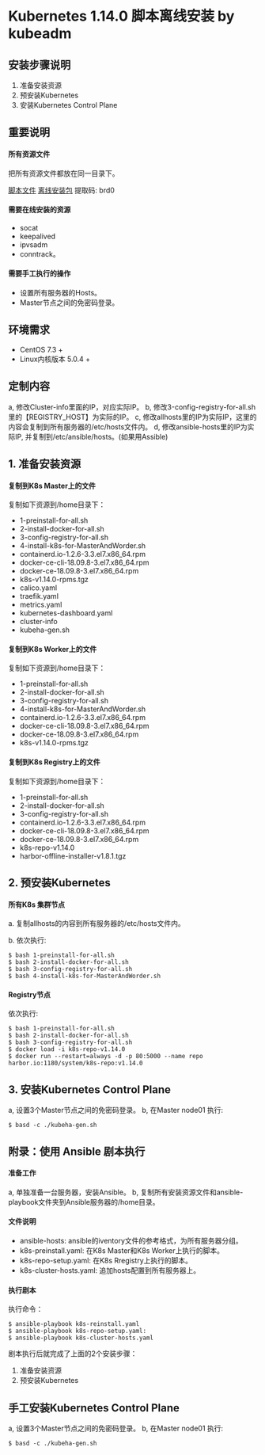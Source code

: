 
# Kubernetes 1.14.0 脚本离线安装 by kubeadm

## 安装步骤说明

1. 准备安装资源
2. 预安装Kubernetes
3. 安装Kubernetes Control Plane

## 重要说明

#### 所有资源文件

把所有资源文件都放在同一目录下。

[脚本文件](https://github.com/yorkwu1977/Kubernetes-1.14.0-offline-install)
[离线安装包](https://pan.baidu.com/s/1ki4-FI4yRkZPJkvv8YYCEg ) 提取码: brd0

#### 需要在线安装的资源

- socat 
- keepalived 
- ipvsadm 
- conntrack。

#### 需要手工执行的操作

- 设置所有服务器的Hosts。
- Master节点之间的免密码登录。

## 环境需求

- CentOS 7.3 +
- Linux内核版本 5.0.4 +

## 定制内容

a, 修改Cluster-info里面的IP，对应实际IP。
b, 修改3-config-registry-for-all.sh里的【REGISTRY_HOST】为实际的IP。
c, 修改allhosts里的IP为实际IP，这里的内容会复制到所有服务器的/etc/hosts文件内。
d, 修改ansible-hosts里的IP为实际IP, 并复制到/etc/ansible/hosts。(如果用Assible)

## 1. 准备安装资源 

#### 复制到K8s Master上的文件

复制如下资源到/home目录下：

- 1-preinstall-for-all.sh
- 2-install-docker-for-all.sh
- 3-config-registry-for-all.sh
- 4-install-k8s-for-MasterAndWorder.sh
- containerd.io-1.2.6-3.3.el7.x86_64.rpm
- docker-ce-cli-18.09.8-3.el7.x86_64.rpm
- docker-ce-18.09.8-3.el7.x86_64.rpm
- k8s-v1.14.0-rpms.tgz
- calico.yaml
- traefik.yaml
- metrics.yaml
- kubernetes-dashboard.yaml
- cluster-info
- kubeha-gen.sh

#### 复制到K8s Worker上的文件

复制如下资源到/home目录下：

- 1-preinstall-for-all.sh
- 2-install-docker-for-all.sh
- 3-config-registry-for-all.sh
- 4-install-k8s-for-MasterAndWorder.sh
- containerd.io-1.2.6-3.3.el7.x86_64.rpm
- docker-ce-cli-18.09.8-3.el7.x86_64.rpm
- docker-ce-18.09.8-3.el7.x86_64.rpm
- k8s-v1.14.0-rpms.tgz

#### 复制到K8s Registry上的文件

复制如下资源到/home目录下：

- 1-preinstall-for-all.sh
- 2-install-docker-for-all.sh
- 3-config-registry-for-all.sh
- containerd.io-1.2.6-3.3.el7.x86_64.rpm
- docker-ce-cli-18.09.8-3.el7.x86_64.rpm
- docker-ce-18.09.8-3.el7.x86_64.rpm
- k8s-repo-v1.14.0
- harbor-offline-installer-v1.8.1.tgz

## 2. 预安装Kubernetes

#### 所有K8s 集群节点

a. 复制allhosts的内容到所有服务器的/etc/hosts文件内。

b. 依次执行:

```
$ bash 1-preinstall-for-all.sh
$ bash 2-install-docker-for-all.sh
$ bash 3-config-registry-for-all.sh
$ bash 4-install-k8s-for-MasterAndWorder.sh
```

#### Registry节点

依次执行:

```
$ bash 1-preinstall-for-all.sh
$ bash 2-install-docker-for-all.sh
$ bash 3-config-registry-for-all.sh
$ docker load -i k8s-repo-v1.14.0
$ docker run --restart=always -d -p 80:5000 --name repo harbor.io:1180/system/k8s-repo:v1.14.0
```
## 3. 安装Kubernetes Control Plane

a, 设置3个Master节点之间的免密码登录。
b, 在Master node01 执行:

```
$ basd -c ./kubeha-gen.sh
```

## 附录：使用 Ansible 剧本执行

#### 准备工作

a, 单独准备一台服务器，安装Ansible。
b, 复制所有安装资源文件和ansible-playbook文件夹到Ansible服务器的/home目录。

#### 文件说明
- ansible-hosts: ansible的iventory文件的参考格式，为所有服务器分组。
- k8s-preinstall.yaml: 在K8s Master和K8s Worker上执行的脚本。 
- k8s-repo-setup.yaml: 在K8s Rregistry上执行的脚本。
- k8s-cluster-hosts.yaml: 追加hosts配置到所有服务器上。

#### 执行剧本

执行命令：
```
$ ansible-playbook k8s-reinstall.yaml
$ ansible-playbook k8s-repo-setup.yaml:
$ ansible-playbook k8s-cluster-hosts.yaml
```
剧本执行后就完成了上面的2个安装步骤：
1. 准备安装资源
2. 预安装Kubernetes

## 手工安装Kubernetes Control Plane

a, 设置3个Master节点之间的免密码登录。
b, 在Master node01 执行:

```
$ basd -c ./kubeha-gen.sh
```